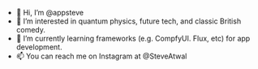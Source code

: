 - 👋 Hi, I’m @appsteve
- 👀 I’m interested in quantum physics, future tech, and classic British comedy.
- 🌱 I’m currently learning frameworks (e.g. CompfyUI. Flux, etc) for app development.
- 📫 You can reach me on Instagram at @SteveAtwal

<!---
appsteve/appsteve is a ✨ special ✨ repository because its `README.md` (this file) appears on your GitHub profile.
You can click the Preview link to take a look at your changes.
--->

